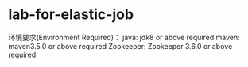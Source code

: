 # lab-for-elastic-job
环境要求(Environment Required)：
java: jdk8 or above required
maven: maven3.5.0 or above required
Zookeeper: Zookeeper 3.6.0 or above required
